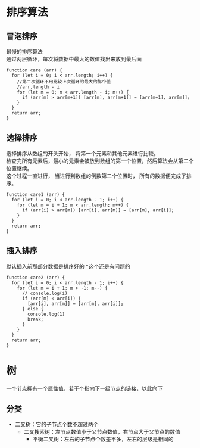 # 排序算法
## 冒泡排序
最慢的排序算法   
通过两层循环，每次将数据中最大的数值找出来放到最后面    
```
function care (arr) {
  for (let i = 0; i < arr.length; i++) {
    //第二次循环不用比较上次循环的最大的那个值
    //arr,length - i
    for (let m = 0; m < arr.length - i; m++) {
      if (arr[m] > arr[m+1]) [arr[m], arr[m+1]] = [arr[m+1], arr[m]];
    } 
  }
  return arr;
}
```
## 选择排序 
选择排序从数组的开头开始， 将第一个元素和其他元素进行比较。    
检查完所有元素后，最小的元素会被放到数组的第一个位置，然后算法会从第二个位置继续。   
这个过程一直进行， 当进行到数组的倒数第二个位置时， 所有的数据便完成了排序。   
```
function care1 (arr) {
  for (let i = 0; i < arr.length - 1; i++) {
    for (let m = i + 1; m < arr.length; m++) {
      if (arr[i] > arr[m]) [arr[i], arr[m]] = [arr[m], arr[i]];
    }
  }
  return arr;
}
```
## 插入排序  
默认插入前那部分数据是排序好的  *这个还是有问题的
```
function care2 (arr) {
  for (let i = 0; i < arr.length - 1; i++) {
    for (let m = i + 1; m > -1; m--) {
      // console.log(i)
      if (arr[m] < arr[i]) {
        [arr[i], arr[m]] = [arr[m], arr[i]];
      } else {
        console.log(1)
        break;
      }
    }
  }
  return arr;
}
```

# 树
一个节点拥有一个属性值，若干个指向下一级节点的链接，以此向下
## 分类
- 二叉树：它的子节点个数不超过两个
  - 二叉搜索树：左节点数值小于父节点数值，右节点大于父节点的数值
    - 平衡二叉树：左右的子节点个数差不多，左右的层级是相同的






